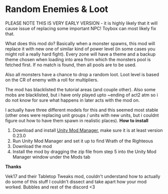 # Random Enemies & Loot

PLEASE NOTE THIS IS VERY EARLY VERSION - it is highly likely that it will cause issue of replacing some important NPC! Toybox can most likely fix that. 

What does this mod do? Basically when a monster spawns, this mod will replace it with new one of similar kind of power level (in some cases you might roll a really hard fight). Every zone will have a theme and a backup theme chosen when loading into area from which the monsters pool is fetched first. If no match is found, then all pools are to be used. 

Also all monsters have a chance to drop a random loot. Loot level is based on the CR of enemy with a roll for multipliers. 

The mod has blacklisted the tutorial areas (and couple other). Also some mobs are blacklisted, but i have only played upto ~ending of act2 atm so i do not know for sure what happens in later acts with the mod on. 

I actually have three different models for this and this seemed most stable (other ones were replacing unit groups / units with new units, but i couldnt figure out how to have them spawn in realistic places).
**How to install**

1. Download and install [Unity Mod Manager](https://github.com/newman55/unity-mod-manager), make sure it is at least version 0.23.0
2. Run Unity Mod Manager and set it up to find Wrath of the Righteous
3. Download the mod
4. Install the mod by dragging the zip file from step 5 into the Unity Mod Manager window under the Mods tab

**Thanks**

Vek17 and their Tabletop Tweaks mod, couldn't understand how to actually do some of this stuff I couldn't dissect and take apart how your mod worked. 
Bubbles and rest of the discord <3
